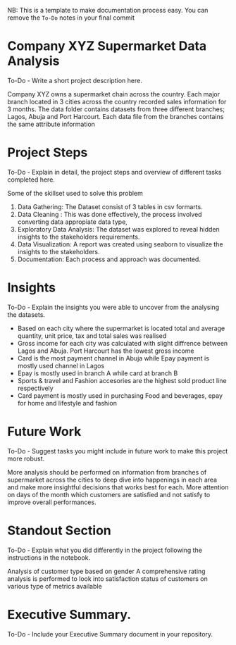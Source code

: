 NB: This is a template to make documentation process easy. You can remove the `To-Do` notes in your final commit

# Company XYZ Supermarket Data Analysis

To-Do - Write a short project description here.

Company XYZ owns a supermarket chain across the country. Each major branch located in 3 cities across the country recorded sales information for 3 months. The data folder contains datasets from three different branches; Lagos, Abuja and Port Harcourt. Each data file from the branches contains the same attribute information 

# Project Steps

To-Do - Explain in detail, the project steps and overview of different tasks completed here.

Some of the skillset used to solve this problem
1) Data Gathering: The Dataset consist of 3 tables in csv formarts.
2) Data Cleaning : This was done effectively, the process involved converting data appropiate data type,
3) Exploratory Data Analysis: The dataset was explored to reveal hidden insights to the stakeholders requirements.
4) Data Visualization: A report was created using seaborn to visualize the insights to the stakeholders.
5) Documentation: Each process and approach was documented.

# Insights

To-Do - Explain the insights you were able to uncover from the analysing the datasets.
-   Based on each city where the supermarket is located total and average quantity, unit price, tax and total sales was realised
-   Gross income for each city was calculated with slight diffrence between Lagos and Abuja. Port Harcourt has the lowest gross income
-   Card is the most payment channel in Abuja while Epay payment is mostly used channel in Lagos
-   Epay is mostly used in branch A while card at branch B
-   Sports & travel and Fashion accesories are the highest sold product line respectively
-   Card payment is mostly used in purchasing Food and beverages, epay for home and lifestyle and fashion
# Future Work

To-Do - Suggest tasks you might include in future work to make this project more robust.

	
More analysis should be performed on information from branches of supermarket across the cities to deep dive into happenings in each area and make more insightful decisions that works best for each.
More attention on days of the month which customers are satisfied and not satisfy to improve overall performances.


# Standout Section

To-Do - Explain what you did differently in the project following the instructions in the notebook.

Analysis of customer type based on gender
A comprehensive rating analysis is performed to look into satisfaction status of customers on various type of metrics available



# Executive Summary.

To-Do - Include your Executive Summary document in your repository.
